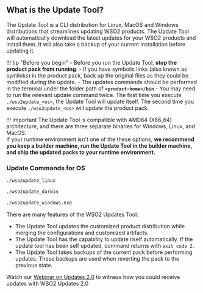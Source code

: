 ## What is the Update Tool?

The Update Tool is a CLI distribution for Linux, MacOS and Windows distributions that streamlines updating WSO2 products. The Update Tool will automatically download the latest updates for your WSO2 products and install them. It will also take a backup of your current installation before updating it.

!!! tip "Before you begin"
    -   Before you run the Update Tool, **stop the product pack from running**.
    -   If you have symbolic links (also known as symlinks) in the product pack, back up the original files as they could be modified during the update.
    -   The updates commands should be performed in the terminal under the folder path of <strong>`<product-home>/bin`</strong>
    -   You may need to run the relevant update command twice. The first time you execute `./wso2update_<os>`, the Update Tool will update itself. The second time you execute `./wso2update_<os>` will update the product pack. 

!!! important
    The Update Tool is compatible with AMD64 (X86_64) architecture, and there are three separate binaries for Windows, Linux, and MacOS.<br>
    If your runtime environment isn't one of the these options, <strong>we recommend you keep a builder machine, run the Update Tool in the builder machine, and ship the updated packs to your runtime environment.</strong>



### Update Commands for OS

```bash tab='On Linux'
./wso2update_linux 
```

```bash tab='On Mac'
./wso2update_darwin
```

```bash tab='On Windows'
./wso2update_windows.exe
```

There are many features of the WSO2 Updates Tool: 

- The Update Tool updates the customized product distribution while merging the configurations and customized artifacts. 
- The Update Tool has the capability to update itself automatically. If the update tool has been self updated, command 
returns with `exit code 2`.
- The Update Tool takes backups of the current pack before performing updates. These backups are used when reverting the 
pack to the previous state.

Watch our [Webinar on Updates 2.0](https://youtu.be/Z2XeRhzkdpI?t=1050) to witness how you could receive updates with WSO2 Updates 2.0
